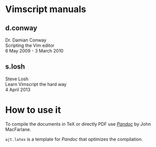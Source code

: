 Vimscript manuals
=================

d.conway
--------

Dr. Damian Conway   
Scripting the Vim editor   
6 May 2009 - 3 March 2010   

s.losh
------

Steve Losh   
Learn Vimscript the hard way   
4 April 2013   


How to use it
=============

To compile the documents in TeX or directly PDF use
[_Pandoc_](http://johnmacfarlane.net/pandoc/) by John MacFarlane.

`ajt.latex` is a template for _Pandoc_ that optimizes the compilation. 
